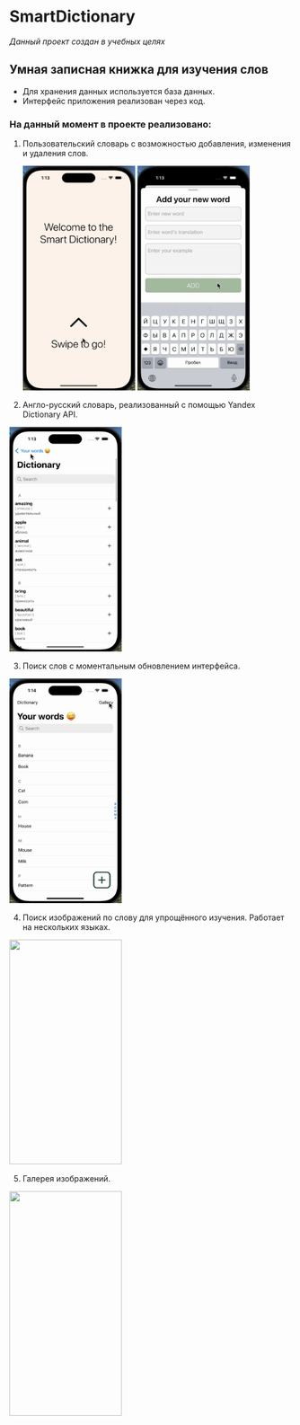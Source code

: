 # SmartDictionary
*Данный проект создан в учебных целях*

## Умная записная книжка для изучения слов
+ Для хранения данных используется база данных.
+ Интерфейс приложения реализован через код.
  
### **На данный момент в проекте реализовано:**

  1. Пользовательский словарь с возможностью добавления, изменения и удаления слов.
  
     <img src="ReadmeAssets/startPage.gif" width="200" height="400">
     <img src="ReadmeAssets/addAndLook.gif" width="200" height="400">
   
  2. Англо-русский словарь, реализованный с помощью Yandex Dictionary API.

  <img src="ReadmeAssets/ordinaryDict.gif" width="200" height="400">
    
 3. Поиск слов с моментальным обновлением интерфейса.

  <img src="ReadmeAssets/searchByWord.gif" width="200" height="400">
    
 4. Поиск изображений по слову для упрощённого изучения. Работает на нескольких языках.

  <img src="ReadmeAssets/searchByImages.gif" width="200" height="400">
    
 5. Галерея изображений.
 
  <img src="ReadmeAssets/imagesAndPhoto.gif" width="200" height="400">  
